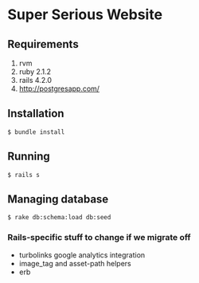 # Super Serious Website

## Requirements

1. rvm
1. ruby 2.1.2
1. rails 4.2.0
1. http://postgresapp.com/

## Installation

    $ bundle install

## Running

    $ rails s

## Managing database

    $ rake db:schema:load db:seed

### Rails-specific stuff to change if we migrate off

* turbolinks google analytics integration
* image_tag and asset-path helpers
* erb
